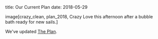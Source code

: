 title: Our Current Plan
date: 2018-05-29

image[crazy_clean, plan_2018, Crazy Love this afternoon after a bubble bath ready for new sails.]

We've updated [The Plan](plan.html).
